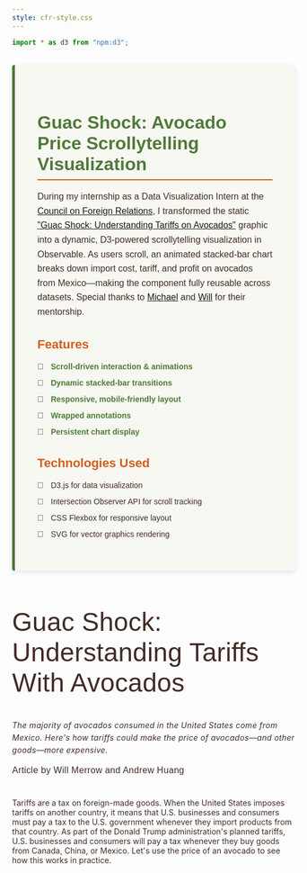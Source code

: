 ```yaml
---
style: cfr-style.css
---
```


```js
import * as d3 from "npm:d3";
```

<!-- Project Description  -->
<section class="project-description">
  <h1>Guac Shock: Avocado Price Scrollytelling Visualization</h1>
  <p>
  During my internship as a Data Visualization Intern at the <a href="https://www.cfr.org/">Council on Foreign Relations</a>, I transformed the static <a href="https://www.cfr.org/article/guac-shock-understanding-tariffs-avocados">"Guac Shock: Understanding Tariffs on Avocados"</a> graphic into a dynamic, D3-powered scrollytelling visualization in Observable. As users scroll, an animated stacked-bar chart breaks down import cost, tariff, and profit on avocados from Mexico—making the component fully reusable across datasets. Special thanks to <a href="https://www.cfr.org/staff#:~:text=UI/UX%20Designer-,Michael%20Bricknell,-Data%20Systems%20Designer">Michael</a> and <a href="https://www.cfr.org/bio/will-merrow">Will</a> for their mentorship.
  </p>
  <h2>Features</h2>
  <ul>
  <li><strong>Scroll-driven interaction & animations</strong></li>
  <li><strong>Dynamic stacked-bar transitions</strong></li>
  <li><strong>Responsive, mobile-friendly layout</strong></li>
  <li><strong>Wrapped annotations</strong></li>
  <li><strong>Persistent chart display</strong></li>
  </ul>

  <h2>Technologies Used</h2>
  <ul>
    <li>D3.js for data visualization</li>
    <li>Intersection Observer API for scroll tracking</li>
    <li>CSS Flexbox for responsive layout</li>
    <li>SVG for vector graphics rendering</li>
  </ul>
</section>

<!-- Scroll container - Main visualization container -->
<section class="text-content">
<h1 class="article-title">Guac Shock: Understanding Tariffs With Avocados</h1>
<p class="article-description"><em>The majority of avocados consumed in the United States come from Mexico. Here's how tariffs could make the price of avocados—and other goods—more expensive.</em>
</p>
<p class="article-author">
Article by Will Merrow and Andrew Huang
</p>
</section>
<section class="text-content">
<p>Tariffs are a tax on foreign-made goods. When the United States imposes tariffs on another country, it means that U.S. businesses and consumers must pay a tax to the U.S. government whenever they import products from that country. As part of the Donald Trump administration's planned tariffs, U.S. businesses and consumers will pay a tax whenever they buy goods from Canada, China, or Mexico. Let's use the price of an avocado to see how this works in practice.</p>
</section>
<section class="scroll-container">
  <div class="scroll-info">
    <div id="chart-container" class="chart">
      <!-- Scenario title displayed above chart -->
      <h1 id="scenario-title" class="scenario-title"></h1>
      <!-- Left price label - Shows total price -->
      <div id="price-label" class="price-label">
        <span class="avocado">🥑</span> Price of an avocado for U.S. consumer
        <span class="price-value">$0.00</span>
      </div>
      <!-- Chart containers for different screen sizes -->
      <div id="chart-svg"></div>
    </div>
  </div>
</section>

<section class="text-content">
  <p>Tariffs are a tax on foreign-made goods. When the United States imposes tariffs on another country, it means that U.S. businesses and consumers must pay a tax to the U.S. government whenever they import products from that country. As part of the Donald Trump administration's planned tariffs, U.S. businesses and consumers will pay a tax whenever they buy goods from Canada, China, or Mexico. Let's use the price of an avocado to see how this works in practice.</p>
  
  <p>This is a highly simplified example, as the supply chains of most goods are far more complex. The price of an avocado after tariffs would also depend on decisions made by shipping companies, wholesalers and other intermediaries, and the Mexican supplier. More complex products such as cars involve importing many components—some of which cross the border multiple times, meaning the net price increase from a 25 percent tariff could end up being significantly larger than 25 percent.</p>
  
  <p>And this is not just a hypothetical. The vast majority of avocados eaten by U.S. citizens come from Mexico, including an estimated $2.7 billion worth of avocados imported in 2024. In fact, free trade with Mexico is partly responsible for the rise of avocados in the U.S. diet.</p>
  
  <p>Blanket tariffs on Canada, China, and Mexico would also result in higher prices for many different products, not just groceries. Everything from cars and crude oil to smartphones and computers could be significantly affected. Inflation was a core issue for many voters in the 2024 U.S. election, and price increases from tariffs could add to this concern.</p>
  
  <p>Nor does this example account for inevitable retaliation. Trade partners could choose to impose their own tariffs on the United States in response, as China did in Trump's first term, cutting off access to markets for U.S. exporters. The business these exporters lose will force them to ultimately make painful cuts to jobs, wages, and investment.</p>
  
  <p>To be sure, tariffs are not all bad. They can be a legitimate tool for countering unfair trade practices—such as the dumping of artificially cheap Chinese goods into U.S. markets—that harm U.S. industries. They can also be used to support U.S. sectors critical to national defense and economic stability, or to protect certain U.S. industries from competition. These advantages provide a rationale for the current bipartisan consensus across the Joe Biden and Trump administrations around tariff use. But what ultimately matters is how they're used—like a surgeon's scalpel, targeting specific products and minimizing economic harm, or a blunt weapon, pummeling economies across the board.</p>
  
  <p>Tariffs also generate revenue for the government, although economists generally agree that these gains are far outweighed by the economic pain tariffs cause and cannot replace U.S. income taxes as a source of government income. According to the nonpartisan Tax Foundation, the Trump administration's planned tariffs would generate some $90 billion in revenue in 2025, but lead to 330,000 fewer jobs. This pales in comparison to the some $3 trillion that the federal government received from corporate and individual income taxes in 2024.</p>
</section>

```js
/********************************************
 * DATA LOADING AND INITIALIZATION
 ********************************************/

// 1) Fetch data using FileAttachment
const text = await FileAttachment("data/sections-text.csv").csv({
  typed: true,
}); // Text Box data
const data = await FileAttachment("data/guac-price.csv").csv({ typed: true }); // Bar Chart data

// Annotation data for chart segments
const annotations = [
  {
    key: "profit",
    label: "Profit",
    description: "Kept by U.S. Grocery",
  },
  {
    key: "tariff",
    label: "Tariff",
    description: "Paid by U.S. Grocery to U.S. government",
  },
  {
    key: "cost",
    label: "Price of imported avocado",
    description: "Paid by U.S. Grocery to Mexican supplier",
  },
];

// Process chart data - Convert string values to numbers
data.forEach((d) => {
  d.cost = +d.cost;
  d.tariff = +d.tariff;
  d.profit = +d.profit;
  d.section = +d.section;
  d.total = +d.total;
});

/********************************************
 * SCROLL SECTIONS SETUP
 ********************************************/

const container = d3.select(".scroll-container");

// Create and append scroll sections based on the CSV data
const sections = container
  .selectAll(".scroll-section")
  .data(text.sort((a, b) => a.section - b.section))
  .enter()
  .append("div")
  .attr("class", "scroll-section")
  .attr("data-step", (d) => d.section);

// Add the text-section with proper data-group attribute
const textSections = sections
  .append("div")
  .attr("class", "text-section")
  .attr("data-group", (d) => d.group || `group${d.section}`); // Use group from data or create default

// Add the text-box with HTML content
textSections
  .append("div")
  .attr("class", "text-box")
  .html((d) => {
    return d.text;
  });

/********************************************
 * CHART SETUP
 ********************************************/

// 2) Set up chart dimensions and scales
const width = 170,
  height = 300;
const margin = { top: 20, right: 180, bottom: 20, left: 0 };
const keys = ["cost", "tariff", "profit", "remainder"];
const color = d3
  .scaleOrdinal()
  .domain(keys)
  .range(["#507a3a", "#d1601d", "#92a83b", "transparent"]); // Remainder is transparent

const gap = 15; //gap between annotation and chart
const warpSize = 120; //annotation textbox width

// Bar positioning
const x = d3.scaleBand().domain(["bar"]).range([0, 70]).padding(0.2);

// Height scale
const y = d3.scaleLinear().range([height - margin.bottom, margin.top]);

// Create SVG element
const svg = d3.create("svg").attr("viewBox", [0, 0, width, height]);

// Add SVG to the DOM
document.getElementById("chart-svg").appendChild(svg.node());

// 3) Create utility function for segments
function getSegments(sectionNum) {
  // Find the data row for this section
  let row = data.find((d) => d.section === sectionNum);
  if (!row) {
    row = { cost: 0, tariff: 0, profit: 0, total: 0 };
  }

  // Create stacked data
  const series = d3.stack().keys(keys)([row]);

  // Format for easier use
  return series.map((layer) => ({
    key: layer.key,
    y0: layer[0][0],
    y1: layer[0][1],
    value: row[layer.key],
    total: row.total,
  }));
}

// 4) Set up transition settings
const DUR = 800;
const EASE = d3.easeCubicOut;
const DELAY = { segments: 0, values: 200, total: 400 };

// 5) Initialize chart groups
svg.append("g").attr("class", "bars");
svg.append("g").attr("class", "values");
svg.append("g").attr("class", "annotations");

// Get references to HTML elements
const scenarioTitle = document.getElementById("scenario-title");
const priceLabel = document.getElementById("price-label");
const priceValue = priceLabel.querySelector(".price-value");

/********************************************
 * CHART UPDATE FUNCTION
 ********************************************/

// 6) Define update function - Called when a new section is visible
function updateChart(sectionNumber) {
  // Get segments - even for section 0
  const segs = getSegments(+sectionNumber);
  const maxY = d3.max(segs, (d) => d.y1);
  y.domain([0, maxY]);

  // Special handling for section 0 - Show empty chart
  if (sectionNumber === 0) {
    // Show price label but hide price value
    priceLabel.style.opacity = 1;
    priceValue.style.opacity = 0;

    // Hide scenario title
    scenarioTitle.style.opacity = 0;

    // For section 0, animate bars to height 0
    segs.forEach((seg) => {
      seg.y0 = 0;
      seg.y1 = 0;
      seg.value = 0;
    });
  }

  // Update bar segments
  svg
    .select("g.bars")
    .selectAll("rect.segment")
    .data(segs, (d) => d.key)
    .join(
      // Enter new bars
      (enter) =>
        enter
          .append("rect")
          .attr("class", "segment")
          .attr("x", x("bar"))
          .attr("width", x.bandwidth())
          .attr("y", y(0))
          .attr("height", 0)
          .attr("fill", (d) =>
            d.key === "remainder" ? "transparent" : color(d.key)
          )
          .call((g) =>
            g
              .transition()
              .duration(DUR)
              .ease(EASE)
              .attr("y", (d) => y(d.y1))
              .attr("height", (d) => y(d.y0) - y(d.y1))
          ),
      // Update existing bars
      (update) =>
        update
          .transition()
          .duration(DUR)
          .ease(EASE)
          .attr("y", (d) => y(d.y1))
          .attr("height", (d) => y(d.y0) - y(d.y1))
          .attr("fill", (d) =>
            d.key === "remainder" ? "transparent" : color(d.key)
          ),
      // Remove old bars
      (exit) =>
        exit
          .transition()
          .duration(DUR / 2)
          .attr("y", y(0))
          .attr("height", 0)
          .remove()
    );

  // Update value labels (skip for section 0)
  svg
    .select("g.values")
    .selectAll("text.value")
    .data(
      // Filter segments that should have labels
      sectionNumber === 0
        ? []
        : segs.filter((d) => d.value > 0 && d.key !== "remainder"),
      (d) => d.key
    )
    .join(
      // Enter new labels
      (enter) =>
        enter
          .append("text")
          .attr("class", "value")
          .attr("x", x("bar") + x.bandwidth() / 2)
          .attr("y", y(0))
          .attr("fill", "white")
          .attr("font-size", "10px")
          .attr("text-anchor", "middle")
          .attr("opacity", 0)
          .text((d) => `$${d.value.toFixed(2)}`)
          .call((g) =>
            g
              .transition()
              .delay(DELAY.values)
              .duration(DUR)
              .ease(EASE)
              .attr("y", (d) => (y(d.y0) + y(d.y1)) / 2 + 2)
              .attr("opacity", 1)
          ),
      // Update existing labels
      (update) =>
        update
          .transition()
          .delay(DELAY.values)
          .duration(DUR)
          .ease(EASE)
          .attr("y", (d) => (y(d.y0) + y(d.y1)) / 2 + 2)
          .attr("opacity", 1)
          .text((d) => `$${d.value.toFixed(2)}`),
      // Remove old labels
      (exit) =>
        exit
          .transition()
          .duration(DUR / 2)
          .attr("opacity", 0)
          .remove()
    );

  // Utility function to wrap text for annotations
  function wrapText(text, width) {
    const words = text.split(/\s+/).reverse();
    let word;
    let line = [];
    const lines = [];
    while ((word = words.pop())) {
      line.push(word);
      const testLine = line.join(" ");
      const testWidth = testLine.length * 6; // Approximate width calculation
      if (testWidth > width && line.length > 1) {
        line.pop();
        lines.push(line.join(" "));
        line = [word];
      }
    }
    lines.push(line.join(" "));
    return lines;
  }

  // Update annotations (skip for section 0)
  svg
    .select("g.annotations")
    .selectAll("text.annotation")
    .data(
      // Filter segments that should have annotations
      sectionNumber === 0
        ? []
        : segs.filter((d) => d.value > 0 && d.key !== "remainder"),
      (d) => d.key
    )
    .join(
      (enter) => {
        const annotationText = enter
          .append("text")
          .attr("class", "annotation")
          .attr("x", x("bar") + x.bandwidth() / 2) // Position next to the value
          .attr("y", (d) => (y(d.y0) + y(d.y1)) / 2 - 10) // Align with value text
          .attr("fill", (d) => color(d.key))
          .attr("font-size", "10px")
          .attr("text-anchor", "start")
          .attr("opacity", 0);

        annotationText
          .selectAll("tspan.label")
          .data((d) => {
            const annotation = annotations.find((a) => a.key === d.key);
            return annotation ? wrapText(annotation.label, warpSize) : [];
          })
          .join("tspan")
          .attr("class", "label")
          .attr("x", x("bar") + x.bandwidth() + gap)
          .attr("dy", "1.2em")
          .text((d) => d);

        // Add description with line break and styled as italic
        annotationText.each(function (d) {
          const annotation = annotations.find((a) => a.key === d.key);
          if (annotation && annotation.description) {
            const lines = wrapText(annotation.description, warpSize);
            const node = d3.select(this);

            lines.forEach((line, i) => {
              node
                .append("tspan")
                .attr("class", "description")
                .attr("x", x("bar") + x.bandwidth() + gap)
                .attr("dy", i === 0 ? "1.5em" : "1.2em") // larger spacing for first line
                .attr("font-style", "italic")
                .attr("font-size", "8px")
                .attr("fill-opacity", 0.8)
                .text(line);
            });
          }
        });

        annotationText.call((g) =>
          g
            .transition()
            .delay(DELAY.values)
            .duration(DUR)
            .ease(EASE)
            .attr("opacity", 1)
        );
      },
      (update) => {
        // First, remove all existing tspans to avoid duplicates
        update.selectAll("tspan").remove();

        // Re-add label tspans
        update
          .selectAll("tspan.label")
          .data((d) => {
            const annotation = annotations.find((a) => a.key === d.key);
            return annotation ? wrapText(annotation.label, warpSize) : [];
          })
          .join("tspan")
          .attr("class", "label")
          .attr("x", x("bar") + x.bandwidth() + gap)
          .attr("dy", "1.2em")
          .text((d) => d);

        // Re-add description tspans
        update.each(function (d) {
          const annotation = annotations.find((a) => a.key === d.key);
          if (annotation && annotation.description) {
            const lines = wrapText(annotation.description, warpSize);
            const node = d3.select(this);

            lines.forEach((line, i) => {
              node
                .append("tspan")
                .attr("class", "description")
                .attr("x", x("bar") + x.bandwidth() + gap)
                .attr("dy", i === 0 ? "1.5em" : "1.2em")
                .attr("font-style", "italic")
                .attr("font-size", "8px")
                .attr("fill-opacity", 0.8)
                .text(line);
            });
          }
        });

        update
          .transition()
          .delay(DELAY.values)
          .duration(DUR)
          .ease(EASE)
          .attr("y", (d) => (y(d.y0) + y(d.y1)) / 2 - 10)
          .attr("opacity", 1)
          .attr("fill", (d) => color(d.key));
      },
      (exit) =>
        exit
          .transition()
          .duration(DUR / 2)
          .attr("opacity", 0)
          .remove()
    );

  // Update the HTML scenario title
  const sectionText = text.find((t) => t.section === +sectionNumber);

  // Update title with transition
  if (sectionNumber >= 2 && sectionText && sectionText.title) {
    // Only transition if the title is different
    if (scenarioTitle.textContent !== sectionText.title) {
      // First fade out
      scenarioTitle.style.opacity = 0;

      // Then change text and fade in after transition completes
      setTimeout(() => {
        scenarioTitle.textContent = sectionText.title;
        scenarioTitle.style.opacity = 1;
      }, 300);
    } else {
      // If same title, just ensure it's visible
      scenarioTitle.style.opacity = 1;
    }
  } else {
    // Hide title if no title for this section
    scenarioTitle.style.opacity = 0;
  }

  // Update the HTML price label (already handled for section 0)
  if (sectionNumber !== 0) {
    const topSeg = segs[segs.length - 1];

    // Always show price label for all sections
    priceLabel.style.opacity = 1;

    // Fill price value and control its visibility
    if (topSeg.total > 0) {
      priceValue.textContent = `$${topSeg.total.toFixed(2)}`;
      priceValue.style.opacity = 1;
    } else {
      priceValue.style.opacity = 0;
    }
  }
}

/********************************************
 * INTERSECTION OBSERVER SETUP
 ********************************************/

// 7) Set up the intersection observer
const secs = document.querySelectorAll(".scroll-section");
let lastVisibleSection = 0; // Keep track of the last visible section

const obs = new IntersectionObserver(
  (ents) => {
    // Find the most visible section
    let best = ents
      .filter((e) => e.isIntersecting)
      .sort((a, b) => b.intersectionRatio - a.intersectionRatio)[0];

    if (best) {
      // If a section is visible, update the chart
      const step = +best.target.dataset.step;
      lastVisibleSection = step; // Update the last visible section
      updateChart(step);
    } else if (
      window.scrollY >
      document.body.scrollHeight - window.innerHeight - 100
    ) {
      // Last chart persist : If we're near the bottom of the page, keep showing the last section
      updateChart(lastVisibleSection);
    } else if (window.scrollY < 100) {
      // If we're near the top of the page, show the first section
      updateChart(0);
    } else {
      // Otherwise, continue showing last visible section
      updateChart(lastVisibleSection);
    }
  },
  {
    rootMargin: "0px", //"-50% 0% -50% 0%", //Consider middle 50% of viewport(top, right, bottom, left).
    threshold: 0.1, //[0, 0.25, 0.5, 0.75, 1], // Various thresholds for better detection
  }
);

// 8) Start observing sections and initialize chart
secs.forEach((s) => obs.observe(s));

// Initialize with section 0 state - no chart, only price label
updateChart(0);

// Add scroll event listener to handle cases where no section is visible
window.addEventListener("scroll", () => {
  // Check if any section is currently intersecting
  const anyIntersecting = Array.from(secs).some((section) => {
    const rect = section.getBoundingClientRect();
    // Consider a section intersecting if it's in or near the viewport
    return rect.top < window.innerHeight && rect.bottom > 0;
  });

  // If we're near the bottom of the page and no section is intersecting
  if (
    window.scrollY > document.body.scrollHeight - window.innerHeight - 200 &&
    lastVisibleSection > 0
  ) {
    updateChart(lastVisibleSection);
  } else if (window.scrollY < 300 || !anyIntersecting) {
    // If we're at the top of the page or no sections are visible, show section 0
    updateChart(0);
  }
});

// Cleanup on invalidation
invalidation.then(() => {
  obs.disconnect();
  window.removeEventListener("scroll");
});
```

<style>
/********************************************
 * PROJECT DESCRIPTION
 ********************************************/
.project-description {
  max-width: 700px;
  margin: 2rem auto 4rem auto;
  padding: 2rem;
  background-color: #f8f8f2;
  border-left: 5px solid #507a3a;
  border-radius: 4px;
  box-shadow: 0 3px 10px rgba(0, 0, 0, 0.1);
  font-family: var(--sans-serif);
}

.project-description h1 {
  color: #507a3a;
  font-size: 32px;
  margin-bottom: 1rem;
  border-bottom: 2px solid #d1601d;
  padding-bottom: 0.5rem;
}

.project-description h2 {
  color: #d1601d;
  font-size: 22px;
  margin-top: 2rem;
  margin-bottom: 1rem;
}

.project-description p {
  line-height: 1.6;
  font-size: 16px;
}

.project-description ul {
  list-style-type: none;
  padding-left: 0;
}

.project-description li {
  position: relative;
  padding-left: 1.5rem;
  margin-bottom: 0.5rem;
  line-height: 1.5;
}

.project-description li:before {
  content: "🥑";
  position: absolute;
  left: 0;
  font-size: 0.9rem;
}

.project-description strong {
  color: #507a3a;
}

/********************************************
 * TEXT CONTENTS
 ********************************************/
 .text-content {
    max-width: 720px;
    margin: 0 auto;
    margin-bottom: 40px;
    font-size 10pt;
letter-spacing 0.32px;
line-height 1.3em;
}

.article-title {
    font-size: 46px;
font-weight: 400;
letter-spacing: 0.32px;
font-family: var(--sans-serif);
}

.article-description {
    font-size: 14px;
letter-spacing: 0.32px;
line-height: 21.98px;
}

.article-author {
    font-size: 16px;
letter-spacing: 0.32px;
font-family: var(--sans-serif);
}
/********************************************
 * LAYOUT AND CONTAINERS
 ********************************************/
:root {
  --text-width: 50%;  /* Text container width */
  --chart-width: 50%; /* Chart container width */
  --sans-serif: Larsseit, Arial, serif;
  --serif: "Lyon Text Web", serif;
}
* {
    color: rgb(65, 44, 38);
}
/* Container for the whole scrolling experience */
.scroll-container {
  position: relative;
  margin: 1rem auto;
  font-family: var(--sans-serif);
  max-width: 900px;
}

.scroll-info {
  position: sticky;
  height: 100vh;
  top: 0;
  margin: 0 auto;
  display: flex;
  align-items: center;
  justify-content: end;
  font-size: 64px;
}

/* Section for each step of the scroll */
.scroll-section {
  position: relative;
  height: 100vh;
  display: flex;
  align-items: start;
  justify-content: center;
  padding: 1rem;
  box-sizing: border-box;
}

/* Extra space after the last section */
.scroll-section:last-child {
  margin-bottom: 50vh; /* Add extra space at the bottom */
  position: relative;
}

/* Dummy element to trigger observer at bottom */
.scroll-container::after {
  content: "";
  display: block;
  height: 100px;
  width: 100%;
}

/********************************************
 * CHART ELEMENTS
 ********************************************/

/* Scenario title styling */
.scenario-title {
  position: absolute;
  top: 0;
  left: 0;
  text-align: left;
  font-size: 1rem;
  color: #4b535d;
  opacity: 0;
  transition: opacity 0.3s ease;
  margin: 0;
}
/* D3 Chart */
#chart-svg {
    display: flex;
    height: 500px;
    width: 100%;
  }

/* Price label styling */
.avocado {
  font-size: 30pt;
  line-height: 1.5em;
}

.price-label {
  width: 30%;
  line-height: 1.3em;
  font-size: 12pt;
  text-align: right;
  display: flex;
  flex-direction: column;
  opacity: 0;
  transition: opacity 0.8s ease;
  z-index: 10;
  min-width: 100px;
  max-width: 118px;
}

/* Price value display */
.price-value {
  font-size: 15pt;
  font-weight: bold;
  margin-top: 0.5em;
  height: 1.2em; /* Fixed height to prevent layout shift */
  opacity: 0; /* Start with opacity 0 */
  transition: opacity 0.8s ease; /* Smooth transition */
}

/* Chart container element */
#chart-container {
  position: relative;
  z-index: 1;
  display: flex;
  align-items: center;
  justify-content: center;
  padding-top: 2rem;
  gap: 1rem;
}

/********************************************
 * TEXT STYLES AND HIGHLIGHTING
 ********************************************/

.text-box {
  background: white;
  padding: 20px;
  max-width: 300px;
  border-radius: 4px;
  box-shadow: 0 4px 12px rgba(0, 0, 0, 0.1);
  opacity: 0.93;
  position: relative;
  margin: 0 20px;
  font-family: "Lyon-RegularNo2", serif;
  color: #4b535d;
  letter-spacing: 0.36px;
  font-size: 16px;
}

/* Highlighting text elements */
.profit {
  background-color: #92a83b; 
  color: #ffffff;
  padding: 2px 4px;
  border-radius: 2px;
}

.price {
  font-weight: bold;
}

/* Color class styles */
.text-avocado { 
  background-color: #507a3a; 
  color: #ffffff; 
}

.text-tariff { 
  background-color: #d1601d; 
  color: #ffffff; 
}

.text-profit { 
  background-color: #92a83b; 
  color: #ffffff; 
}

.text-consumer { 
  background-color: #4b535d; 
  color: #ffffff; 
  font-family: "Lyon-RegularNo2" !important;
  letter-spacing: 0.36px;
  font-size: 16px;
}

/* Annotation Styles */
.annotation, .values {
  font-weight: 600;
}

.description {
  font-style: italic;
  font-size: 0.8em;
  font-weight: 500;
}

/********************************************
 * RESPONSIVE DESIGN
 ********************************************/

/* Desktop */
@media (min-width: 760px) {
  .project-description {
    padding: 2.5rem;
  }
  
  #chart-container {
    width: 50%;
  }
  
  .text-section {
    position: absolute;
    top: 0;
    left: 0;
    display: flex;
    justify-content: center;
  }
}

/* Tablet and Mobile */
@media (max-width: 759px) {
  .project-description {
    padding: 1.5rem;
    margin: 1rem auto 2rem auto;
  }
  
  .project-description h1 {
    font-size: 24px;
  }
  
  .project-description h2 {
    font-size: 18px;
  }
  
  .scenario-title {
    text-align: center;
    width: 100%;
  }
  
  #chart-container {
    width: 100%;
    max-width: 500px;
    margin: 0 auto;
  }
  
  .text-section {
    margin: 20px auto;
  }
  
  .text-box {
    margin: 20px auto;
    box-shadow: 0 2px 8px rgba(0,0,0,0.1) !important;
  }
  
  #chart-svg {
    justify-content: end;
    width: 70%;
    max-width: 250px;
  }
}
</style>
